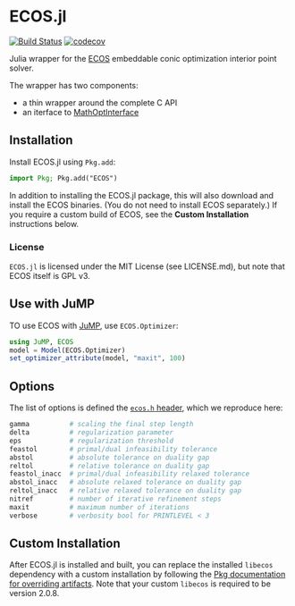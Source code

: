 # ECOS.jl

[![Build Status](https://github.com/jump-dev/ECOS.jl/workflows/CI/badge.svg?branch=master)](https://github.com/jump-dev/ECOS.jl/actions?query=workflow%3ACI)
[![codecov](https://codecov.io/gh/jump-dev/ECOS.jl/branch/master/graph/badge.svg)](https://codecov.io/gh/jump-dev/ECOS.jl)

Julia wrapper for the [ECOS](https://github.com/embotech/ecos) embeddable conic
optimization interior point solver.

The wrapper has two components:
 * a thin wrapper around the complete C API
 * an iterface to [MathOptInterface](https://github.com/jump-dev/MathOptInterface.jl)

## Installation

Install ECOS.jl using `Pkg.add`:
```julia
import Pkg; Pkg.add("ECOS")
```

In addition to installing the ECOS.jl package, this will also download and
install the ECOS binaries. (You do not need to install ECOS separately.) If you
require a custom build of ECOS, see the **Custom Installation** instructions
below.

### License

`ECOS.jl` is licensed under the MIT License (see LICENSE.md), but note that ECOS
itself is GPL v3.

## Use with JuMP

TO use ECOS with [JuMP](https://github.com/jump-dev/JuMP.jl), use
`ECOS.Optimizer`:
```julia
using JuMP, ECOS
model = Model(ECOS.Optimizer)
set_optimizer_attribute(model, "maxit", 100)
```

## Options

The list of options is defined the [`ecos.h` header](https://github.com/embotech/ecos/blob/master/include/ecos.h),
which we reproduce here:
```julia
gamma          # scaling the final step length
delta          # regularization parameter
eps            # regularization threshold
feastol        # primal/dual infeasibility tolerance
abstol         # absolute tolerance on duality gap
reltol         # relative tolerance on duality gap
feastol_inacc  # primal/dual infeasibility relaxed tolerance
abstol_inacc   # absolute relaxed tolerance on duality gap
reltol_inacc   # relative relaxed tolerance on duality gap
nitref         # number of iterative refinement steps
maxit          # maximum number of iterations
verbose        # verbosity bool for PRINTLEVEL < 3
```

## Custom Installation

After ECOS.jl is installed and built, you can replace the installed `libecos`
dependency with a custom installation by following the
[Pkg documentation for overriding artifacts](https://julialang.github.io/Pkg.jl/v1/artifacts/#Overriding-artifact-locations-1).
Note that your custom `libecos` is required to be version 2.0.8.
